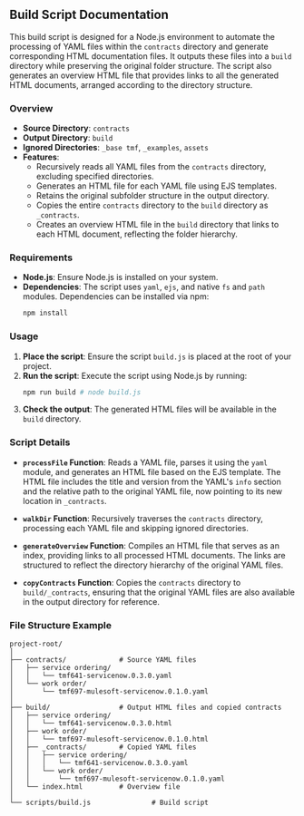 ## Build Script Documentation

This build script is designed for a Node.js environment to automate the processing of YAML files within the `contracts` directory and generate corresponding HTML documentation files. It outputs these files into a `build` directory while preserving the original folder structure. The script also generates an overview HTML file that provides links to all the generated HTML documents, arranged according to the directory structure.

### Overview

- **Source Directory**: `contracts`
- **Output Directory**: `build`
- **Ignored Directories**: `_base tmf`, `_examples`, `assets`
- **Features**:
  - Recursively reads all YAML files from the `contracts` directory, excluding specified directories.
  - Generates an HTML file for each YAML file using EJS templates.
  - Retains the original subfolder structure in the output directory.
  - Copies the entire `contracts` directory to the `build` directory as `_contracts`.
  - Creates an overview HTML file in the `build` directory that links to each HTML document, reflecting the folder hierarchy.

### Requirements

- **Node.js**: Ensure Node.js is installed on your system.
- **Dependencies**: The script uses `yaml`, `ejs`, and native `fs` and `path` modules. Dependencies can be installed via npm:
  ```bash
  npm install
  ```

### Usage

1. **Place the script**: Ensure the script `build.js` is placed at the root of your project.
2. **Run the script**: Execute the script using Node.js by running:
   ```bash
   npm run build # node build.js
   ```
3. **Check the output**: The generated HTML files will be available in the `build` directory.

### Script Details

- **`processFile` Function**: Reads a YAML file, parses it using the `yaml` module, and generates an HTML file based on the EJS template. The HTML file includes the title and version from the YAML's `info` section and the relative path to the original YAML file, now pointing to its new location in `_contracts`.
- **`walkDir` Function**: Recursively traverses the `contracts` directory, processing each YAML file and skipping ignored directories.

- **`generateOverview` Function**: Compiles an HTML file that serves as an index, providing links to all processed HTML documents. The links are structured to reflect the directory hierarchy of the original YAML files.

- **`copyContracts` Function**: Copies the `contracts` directory to `build/_contracts`, ensuring that the original YAML files are also available in the output directory for reference.

### File Structure Example

```
project-root/
│
├── contracts/             # Source YAML files
│   ├── service ordering/
│   │   └── tmf641-servicenow.0.3.0.yaml
│   └── work order/
│       └── tmf697-mulesoft-servicenow.0.1.0.yaml
│
├── build/                 # Output HTML files and copied contracts
│   ├── service ordering/
│   │   └── tmf641-servicenow.0.3.0.html
│   ├── work order/
│   │   └── tmf697-mulesoft-servicenow.0.1.0.html
│   ├── _contracts/        # Copied YAML files
│   │   ├── service ordering/
│   │   │   └── tmf641-servicenow.0.3.0.yaml
│   │   └── work order/
│   │       └── tmf697-mulesoft-servicenow.0.1.0.yaml
│   └── index.html         # Overview file
│
└── scripts/build.js               # Build script
```
